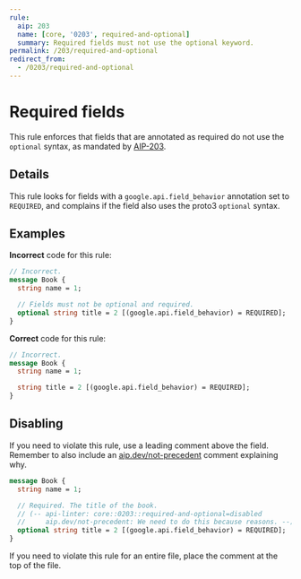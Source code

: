 ```yaml
---
rule:
  aip: 203
  name: [core, '0203', required-and-optional]
  summary: Required fields must not use the optional keyword.
permalink: /203/required-and-optional
redirect_from:
  - /0203/required-and-optional
---
```


# Required fields

This rule enforces that fields that are annotated as required do not use the
`optional` syntax, as mandated by [AIP-203][].

## Details

This rule looks for fields with a `google.api.field_behavior` annotation set to
`REQUIRED`, and complains if the field also uses the proto3 `optional` syntax.

## Examples

**Incorrect** code for this rule:

```proto
// Incorrect.
message Book {
  string name = 1;

  // Fields must not be optional and required.
  optional string title = 2 [(google.api.field_behavior) = REQUIRED];
}
```

**Correct** code for this rule:

```proto
// Incorrect.
message Book {
  string name = 1;

  string title = 2 [(google.api.field_behavior) = REQUIRED];
}
```

## Disabling

If you need to violate this rule, use a leading comment above the field.
Remember to also include an [aip.dev/not-precedent][] comment explaining why.

```proto
message Book {
  string name = 1;

  // Required. The title of the book.
  // (-- api-linter: core::0203::required-and-optional=disabled
  //     aip.dev/not-precedent: We need to do this because reasons. --)
  optional string title = 2 [(google.api.field_behavior) = REQUIRED];
}
```

If you need to violate this rule for an entire file, place the comment at the
top of the file.

[aip-203]: https://aip.dev/203
[aip.dev/not-precedent]: https://aip.dev/not-precedent
